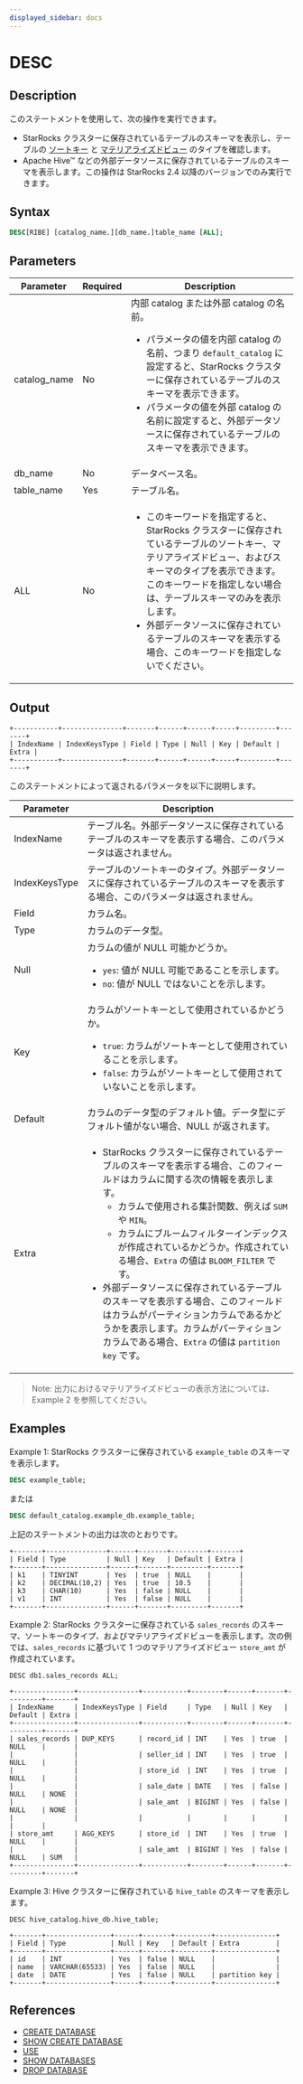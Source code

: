 ```yaml
---
displayed_sidebar: docs
---
```


# DESC

## Description

このステートメントを使用して、次の操作を実行できます。

- StarRocks クラスターに保存されているテーブルのスキーマを表示し、テーブルの [ソートキー](../../../table_design/indexes/Prefix_index_sort_key.md) と [マテリアライズドビュー](../../../using_starrocks/async_mv/Materialized_view.md) のタイプを確認します。
- Apache Hive™ などの外部データソースに保存されているテーブルのスキーマを表示します。この操作は StarRocks 2.4 以降のバージョンでのみ実行できます。

## Syntax

```SQL
DESC[RIBE] [catalog_name.][db_name.]table_name [ALL];
```

## Parameters

| **Parameter** | **Required** | **Description**                                              |
| ------------- | ------------ | ------------------------------------------------------------ |
| catalog_name  | No           | 内部 catalog または外部 catalog の名前。 <ul><li>パラメータの値を内部 catalog の名前、つまり `default_catalog` に設定すると、StarRocks クラスターに保存されているテーブルのスキーマを表示できます。</li><li>パラメータの値を外部 catalog の名前に設定すると、外部データソースに保存されているテーブルのスキーマを表示できます。</li></ul> |
| db_name       | No           | データベース名。                                           |
| table_name    | Yes          | テーブル名。                                              |
| ALL           | No           | <ul><li>このキーワードを指定すると、StarRocks クラスターに保存されているテーブルのソートキー、マテリアライズドビュー、およびスキーマのタイプを表示できます。このキーワードを指定しない場合は、テーブルスキーマのみを表示します。</li><li>外部データソースに保存されているテーブルのスキーマを表示する場合、このキーワードを指定しないでください。</li></ul> |

## Output

```Plain
+-----------+---------------+-------+------+------+-----+---------+-------+
| IndexName | IndexKeysType | Field | Type | Null | Key | Default | Extra |
+-----------+---------------+-------+------+------+-----+---------+-------+
```

このステートメントによって返されるパラメータを以下に説明します。

| **Parameter** | **Description**                                              |
| ------------- | ------------------------------------------------------------ |
| IndexName     | テーブル名。外部データソースに保存されているテーブルのスキーマを表示する場合、このパラメータは返されません。 |
| IndexKeysType | テーブルのソートキーのタイプ。外部データソースに保存されているテーブルのスキーマを表示する場合、このパラメータは返されません。 |
| Field         | カラム名。                                             |
| Type          | カラムのデータ型。                                 |
| Null          | カラムの値が NULL 可能かどうか。 <ul><li>`yes`: 値が NULL 可能であることを示します。</li><li>`no`: 値が NULL ではないことを示します。</li></ul>|
| Key           | カラムがソートキーとして使用されているかどうか。 <ul><li>`true`: カラムがソートキーとして使用されていることを示します。</li><li>`false`: カラムがソートキーとして使用されていないことを示します。</li></ul>|
| Default       | カラムのデータ型のデフォルト値。データ型にデフォルト値がない場合、NULL が返されます。 |
| Extra         | <ul><li>StarRocks クラスターに保存されているテーブルのスキーマを表示する場合、このフィールドはカラムに関する次の情報を表示します。 <ul><li>カラムで使用される集計関数、例えば `SUM` や `MIN`。</li><li>カラムにブルームフィルターインデックスが作成されているかどうか。作成されている場合、`Extra` の値は `BLOOM_FILTER` です。</li></ul></li><li>外部データソースに保存されているテーブルのスキーマを表示する場合、このフィールドはカラムがパーティションカラムであるかどうかを表示します。カラムがパーティションカラムである場合、`Extra` の値は `partition key` です。</li></ul>|

> Note: 出力におけるマテリアライズドビューの表示方法については、Example 2 を参照してください。

## Examples

Example 1: StarRocks クラスターに保存されている `example_table` のスキーマを表示します。

```SQL
DESC example_table;
```

または

```SQL
DESC default_catalog.example_db.example_table;
```

上記のステートメントの出力は次のとおりです。

```Plain
+-------+---------------+------+-------+---------+-------+
| Field | Type          | Null | Key   | Default | Extra |
+-------+---------------+------+-------+---------+-------+
| k1    | TINYINT       | Yes  | true  | NULL    |       |
| k2    | DECIMAL(10,2) | Yes  | true  | 10.5    |       |
| k3    | CHAR(10)      | Yes  | false | NULL    |       |
| v1    | INT           | Yes  | false | NULL    |       |
+-------+---------------+------+-------+---------+-------+
```

Example 2: StarRocks クラスターに保存されている `sales_records` のスキーマ、ソートキーのタイプ、およびマテリアライズドビューを表示します。次の例では、`sales_records` に基づいて 1 つのマテリアライズドビュー `store_amt` が作成されています。

```Plain
DESC db1.sales_records ALL;

+---------------+---------------+-----------+--------+------+-------+---------+-------+
| IndexName     | IndexKeysType | Field     | Type   | Null | Key   | Default | Extra |
+---------------+---------------+-----------+--------+------+-------+---------+-------+
| sales_records | DUP_KEYS      | record_id | INT    | Yes  | true  | NULL    |       |
|               |               | seller_id | INT    | Yes  | true  | NULL    |       |
|               |               | store_id  | INT    | Yes  | true  | NULL    |       |
|               |               | sale_date | DATE   | Yes  | false | NULL    | NONE  |
|               |               | sale_amt  | BIGINT | Yes  | false | NULL    | NONE  |
|               |               |           |        |      |       |         |       |
| store_amt     | AGG_KEYS      | store_id  | INT    | Yes  | true  | NULL    |       |
|               |               | sale_amt  | BIGINT | Yes  | false | NULL    | SUM   |
+---------------+---------------+-----------+--------+------+-------+---------+-------+
```

Example 3: Hive クラスターに保存されている `hive_table` のスキーマを表示します。

```Plain
DESC hive_catalog.hive_db.hive_table;

+-------+----------------+------+-------+---------+---------------+ 
| Field | Type           | Null | Key   | Default | Extra         | 
+-------+----------------+------+-------+---------+---------------+ 
| id    | INT            | Yes  | false | NULL    |               | 
| name  | VARCHAR(65533) | Yes  | false | NULL    |               | 
| date  | DATE           | Yes  | false | NULL    | partition key | 
+-------+----------------+------+-------+---------+---------------+
```

## References

- [CREATE DATABASE](../Database/CREATE_DATABASE.md)
- [SHOW CREATE DATABASE](../Database/SHOW_CREATE_DATABASE.md)
- [USE](../Database/USE.md)
- [SHOW DATABASES](../Database/SHOW_DATABASES.md)
- [DROP DATABASE](../Database/DROP_DATABASE.md)